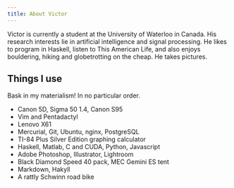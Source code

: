 ```yaml
---
title: About Victor
---
```


Victor is currently a student at the University of Waterloo in Canada. His
research interests lie in artificial intelligence and signal processing. He
likes to program in Haskell, listen to This American Life, and also enjoys
bouldering, hiking and globetrotting on the cheap. He takes pictures.

Things I use
------------
Bask in my materialism! In no particular order.

- Canon 5D, Sigma 50 1.4, Canon S95
- Vim and Pentadactyl
- Lenovo X61
- Mercurial, Git, Ubuntu, nginx, PostgreSQL
- TI-84 Plus Silver Edition graphing calculator
- Haskell, Matlab, C and CUDA, Python, Javascript
- Adobe Photoshop, Illustrator, Lightroom
- Black Diamond Speed 40 pack, MEC Gemini ES tent
- Markdown, Hakyll
- A rattly Schwinn road bike
